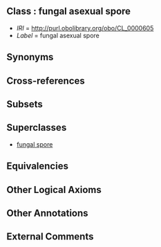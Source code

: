 
## Class : fungal asexual spore

 * *IRI* = http://purl.obolibrary.org/obo/CL_0000605
 * *Label* = fungal asexual spore

## Synonyms


## Cross-references


## Subsets


## Superclasses

 * [fungal spore](../../CL/69/CL_0002369.md)

## Equivalencies


## Other Logical Axioms


## Other Annotations


## External Comments

